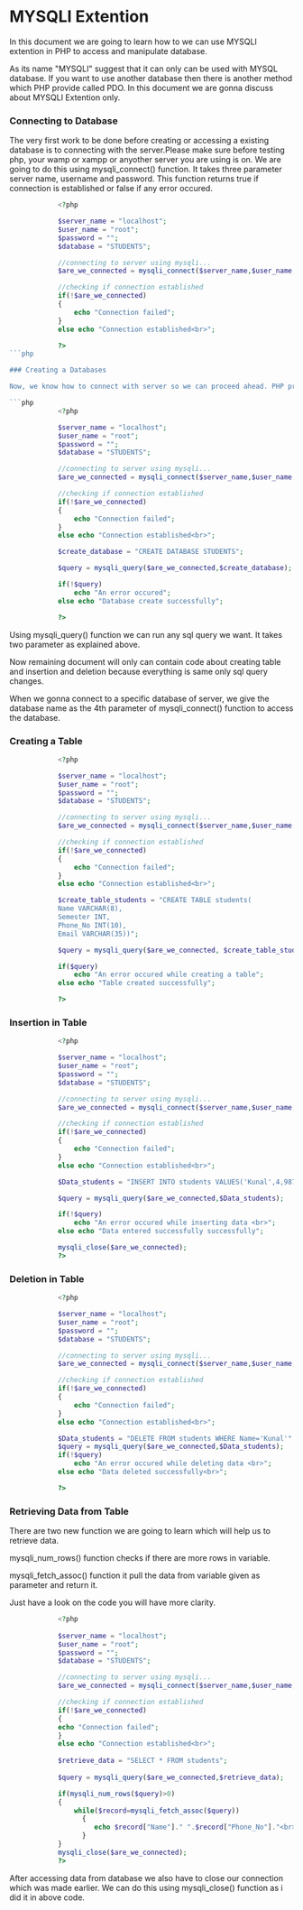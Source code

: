 # **MYSQLI Extention**

In this document we are going to learn how to we can use MYSQLI extention in PHP to access and manipulate database.

As its name "MYSQLI" suggest that it can only can be used with MYSQL database. If you want to use another database then there is another method which PHP provide called PDO. In this document we are gonna discuss about MYSQLI Extention only.

### Connecting to Database

The very first work to be done before creating or accessing a existing database is to connecting with the server.Please make sure before testing php, your wamp or xampp or anyother server you are using is on. We are going to do this using mysqli_connect() function. It takes three parameter server name, username and password. This function returns true if connection is established or false if any error occured.

```php
			<?php

			$server_name = "localhost";
			$user_name = "root";
			$password = "";
			$database = "STUDENTS";

			//connecting to server using mysqli...
			$are_we_connected = mysqli_connect($server_name,$user_name,$password);

			//checking if connection established
			if(!$are_we_connected)
			{
				echo "Connection failed";
			}
			else echo "Connection established<br>";

			?>
```php

### Creating a Databases

Now, we know how to connect with server so we can proceed ahead. PHP provide us a function called mysql_query() which allow us to run any sql query, It takes two parameter, variable which store value returned by mysqli_connect() and a string which has the sql query. To create a database sql query is "CREATE DATABASE STUDENTS". This query will create a database named STUDENTS. mysqli_query() function return true if query runs successfully or it returns false.

```php
			<?php

			$server_name = "localhost";
			$user_name = "root";
			$password = "";
			$database = "STUDENTS";

			//connecting to server using mysqli...
			$are_we_connected = mysqli_connect($server_name,$user_name,$password);

			//checking if connection established
			if(!$are_we_connected)
			{
				echo "Connection failed";
			}
			else echo "Connection established<br>";

			$create_database = "CREATE DATABASE STUDENTS";

			$query = mysqli_query($are_we_connected,$create_database);

			if(!$query)
				echo "An error occured";
			else echo "Database create successfully";

			?>
```

Using mysqli_query() function we can run any sql query we want. It takes two parameter as explained above.

Now remaining document will only can contain code about creating table and insertion and deletion because everything is same only sql query changes.

When we gonna connect to a specific database of server, we give the database name as the 4th parameter of mysqli_connect() function to access the database.

### Creating a Table
```php
			<?php

			$server_name = "localhost";
			$user_name = "root";
			$password = "";
			$database = "STUDENTS";

			//connecting to server using mysqli...
			$are_we_connected = mysqli_connect($server_name,$user_name,$password,$database);

			//checking if connection established
			if(!$are_we_connected)
			{
				echo "Connection failed";
			}
			else echo "Connection established<br>";

			$create_table_students = "CREATE TABLE students(
			Name VARCHAR(8),
			Semester INT,
			Phone_No INT(10),
			Email VARCHAR(35))";

			$query = mysqli_query($are_we_connected, $create_table_students);

			if($query)
				echo "An error occured while creating a table";
			else echo "Table created successfully";

			?>
```

### Insertion in Table

```php
			<?php

			$server_name = "localhost";
			$user_name = "root";
			$password = "";
			$database = "STUDENTS";

			//connecting to server using mysqli...
			$are_we_connected = mysqli_connect($server_name,$user_name,$password,$database);

			//checking if connection established
			if(!$are_we_connected)
			{
				echo "Connection failed";
			}
			else echo "Connection established<br>";

			$Data_students = "INSERT INTO students VALUES('Kunal',4,987654321,'kunal@gmail.com')";

			$query = mysqli_query($are_we_connected,$Data_students);

			if(!$query)
				echo "An error occured while inserting data <br>";
			else echo "Data entered successfully successfully";

			mysqli_close($are_we_connected);
			?>


```

### Deletion in Table

```php
			<?php

			$server_name = "localhost";
			$user_name = "root";
			$password = "";
			$database = "STUDENTS";

			//connecting to server using mysqli...
			$are_we_connected = mysqli_connect($server_name,$user_name,$password,$database);

			//checking if connection established
			if(!$are_we_connected)
			{
				echo "Connection failed";
			}
			else echo "Connection established<br>";

			$Data_students = "DELETE FROM students WHERE Name='Kunal'";
			$query = mysqli_query($are_we_connected,$Data_students);
			if(!$query)
				echo "An error occured while deleting data <br>";
			else echo "Data deleted successfully<br>";

			?>
```

### Retrieving Data from Table

There are two new function we are going to learn which will help us to retrieve data.

mysqli_num_rows() function checks if there are more rows in variable.

mysqli_fetch_assoc() function it pull the data from variable given as parameter and return it.

Just have a look on the code you will have more clarity.
```php
			<?php
				
			$server_name = "localhost";
			$user_name = "root";
			$password = "";
			$database = "STUDENTS";

			//connecting to server using mysqli...
			$are_we_connected = mysqli_connect($server_name,$user_name,$password,$database);

			//checking if connection established
			if(!$are_we_connected)
			{
			echo "Connection failed";
			}
			else echo "Connection established<br>";
						
			$retrieve_data = "SELECT * FROM students";
					
			$query = mysqli_query($are_we_connected,$retrieve_data);

			if(mysqli_num_rows($query)>0)
			{
			    while($record=mysqli_fetch_assoc($query))
				  {
				     echo $record["Name"]." ".$record["Phone_No"]."<br>";
				  }
			}	
			mysqli_close($are_we_connected);
			?>
```
After accessing data from database we also have to close our connection which was made earlier. We can do this using mysqli_close() function as i did it in above code.
